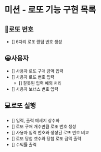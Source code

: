 # 미션 - 로또 기능 구현 목록

## 🎱로또 번호
- [] 6자리 로또 랜덤 번호 생성

## 😀사용자
- [] 사용자 로또 구매 금액 입력
- [] 사용자 로또 번호 입력
    - [] 잘못된 입력 예외 처리
- [] 사용자 보너스 번호 입력

## 💻로또 실행
- [] 입력, 출력 메세지 상수화
- [] 로또 구매 개수만큼 로또 번호 생성
- [] 사용자 입력 번호와 생성된 로또 번호 비교
- [] 로또 당첨 갯수와 당첨 로또 금액 출력
- [] 수익률 출력

